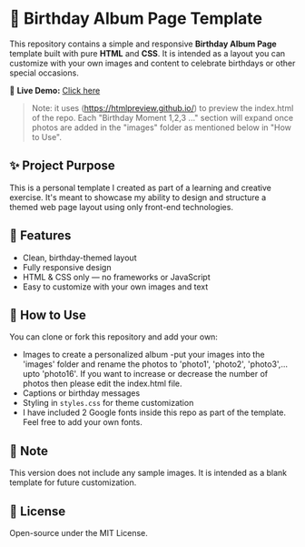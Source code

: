 # 🎉 Birthday Album Page Template

This repository contains a simple and responsive **Birthday Album Page** template built with pure **HTML** and **CSS**. It is intended as a layout you can customize with your own images and content to celebrate birthdays or other special occasions.

🔗 **Live Demo:** 
[Click here](https://htmlpreview.github.io/?https://github.com/rahulsarkar2160/birthday-album/blob/main/index.html) 
>Note: it uses (https://htmlpreview.github.io/) to preview the index.html of the repo. Each "Birthday Moment 1,2,3 ..." section will expand once photos are added in the "images" folder as mentioned below in "How to Use".

## ✨ Project Purpose

This is a personal template I created as part of a learning and creative exercise. It's meant to showcase my ability to design and structure a themed web page layout using only front-end technologies.

## 🌈 Features

- Clean, birthday-themed layout
- Fully responsive design
- HTML & CSS only — no frameworks or JavaScript
- Easy to customize with your own images and text

## 🚀 How to Use

You can clone or fork this repository and add your own:

- Images to create a personalized album
    -put your images into the 'images' folder and rename the photos to 'photo1', 'photo2', 'photo3',... upto 'photo16'. If you want to increase or decrease the number of photos then please edit the index.html file.  
- Captions or birthday messages
- Styling in `styles.css` for theme customization
- I have included 2 Google fonts inside this repo as part of the template. Feel free to add your own fonts.

## 📌 Note
This version does not include any sample images. It is intended as a blank template for future customization.

## 📄 License
Open-source under the MIT License.
